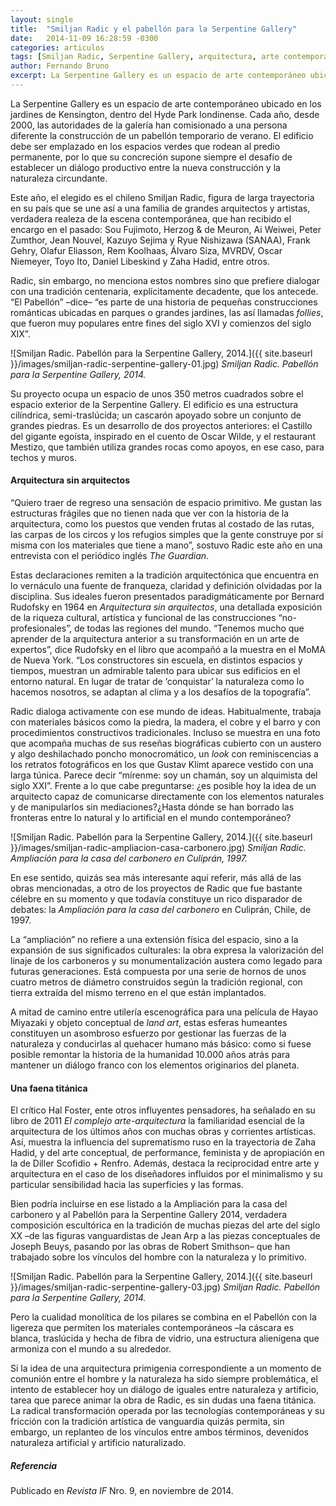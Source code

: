 ```yaml
---
layout: single
title:  "Smiljan Radic y el pabellón para la Serpentine Gallery"
date:   2014-11-09 16:28:59 -0300
categories: articulos
tags: [Smiljan Radic, Serpentine Gallery, arquitectura, arte contemporáneo]
author: Fernando Bruno
excerpt: La Serpentine Gallery es un espacio de arte contemporáneo ubicado en los jardines de Kensington, dentro del Hyde Park londinense. Cada año, desde 2000, las autoridades de la galería han comisionado a una persona diferente la construcción de un pabellón temporario de verano. El edificio debe ser emplazado en los espacios verdes que rodean al predio permanente, por lo que su concreción supone siempre el desafío de establecer un diálogo productivo entre la nueva construcción y la naturaleza circundante. Este año, el elegido es el chileno Smiljan Radic, figura de larga trayectoria en su país que se une así a una familia de grandes arquitectos y artistas.
---
```


La Serpentine Gallery es un espacio de arte contemporáneo ubicado en los jardines de Kensington, dentro del Hyde Park londinense. Cada año, desde 2000, las autoridades de la galería han comisionado a una persona diferente la construcción de un pabellón temporario de verano. El edificio debe ser emplazado en los espacios verdes que rodean al predio permanente, por lo que su concreción supone siempre el desafío de establecer un diálogo productivo entre la nueva construcción y la naturaleza circundante.

Este año, el elegido es el chileno Smiljan Radic, figura de larga trayectoria en su país que se une así a una familia de grandes arquitectos y artistas, verdadera realeza de la escena contemporánea, que han recibido el encargo en el pasado: Sou Fujimoto, Herzog & de Meuron, Ai Weiwei, Peter Zumthor, Jean Nouvel, Kazuyo Sejima y Ryue Nishizawa (SANAA), Frank Gehry, Olafur Eliasson, Rem Koolhaas, Álvaro Siza, MVRDV, Oscar Niemeyer, Toyo Ito, Daniel Libeskind y Zaha Hadid, entre otros.

Radic, sin embargo, no menciona estos nombres sino que prefiere dialogar con una tradición centenaria, explícitamente decadente, que los antecede. “El Pabellón” –dice– “es parte de una historia de pequeñas construcciones románticas ubicadas en parques o grandes jardines, las así llamadas _follies_, que fueron muy populares entre fines del siglo XVI y comienzos del siglo XIX”.

![Smiljan Radic. Pabellón para la Serpentine Gallery, 2014.]({{ site.baseurl }}/images/smiljan-radic-serpentine-gallery-01.jpg)
*Smiljan Radic. _Pabellón para la Serpentine Gallery_, 2014.*

Su proyecto ocupa un espacio de unos 350 metros cuadrados sobre el espacio exterior de la Serpentine Gallery. El edificio es una estructura cilíndrica, semi-traslúcida; un cascarón apoyado sobre un conjunto de grandes piedras. Es un desarrollo de dos proyectos anteriores: el Castillo del gigante egoísta, inspirado en el cuento de Oscar Wilde, y el restaurant Mestizo, que también utiliza grandes rocas como apoyos, en ese caso, para techos y muros.

#### Arquitectura sin arquitectos

“Quiero traer de regreso una sensación de espacio primitivo. Me gustan las estructuras frágiles que no tienen nada que ver con la historia de la arquitectura, como los puestos que venden frutas al costado de las rutas, las carpas de los circos y los refugios simples que la gente construye por sí misma con los materiales que tiene a mano”, sostuvo Radic este año en una entrevista con el periódico inglés _The Guardian_.

Estas declaraciones remiten a la tradición arquitectónica que encuentra en lo vernáculo una fuente de franqueza, claridad y definición olvidadas por la disciplina. Sus ideales fueron presentados paradigmáticamente por Bernard Rudofsky en 1964 en _Arquitectura sin arquitectos_, una detallada exposición de la riqueza cultural, artística y funcional de las construcciones “no-profesionales”, de todas las regiones del mundo. “Tenemos mucho que aprender de la arquitectura anterior a su transformación en un arte de expertos”, dice Rudofsky en el libro que acompañó a la muestra en el MoMA de Nueva York. “Los constructores sin escuela, en distintos espacios y tiempos, muestran un admirable talento para ubicar sus edificios en el entorno natural. En lugar de tratar de ‘conquistar’ la naturaleza como lo hacemos nosotros, se adaptan al clima y a los desafíos de la topografía”.

Radic dialoga activamente con ese mundo de ideas. Habitualmente, trabaja con materiales básicos como la piedra, la madera, el cobre y el barro y con procedimientos constructivos tradicionales. Incluso se muestra en una foto que acompaña muchas de sus reseñas biográficas cubierto con un austero y algo deshilachado poncho monocromático, un _look_ con reminiscencias a los retratos fotográficos en los que Gustav Klimt aparece vestido con una larga túnica. Parece decir “mírenme: soy un chamán, soy un alquimista del siglo XXI”. Frente a lo que cabe preguntarse: ¿es posible hoy la idea de un arquitecto capaz de comunicarse directamente con los elementos naturales y de manipularlos sin mediaciones?¿Hasta dónde se han borrado las fronteras entre lo natural y lo artificial en el mundo contemporáneo?

![Smiljan Radic. Pabellón para la Serpentine Gallery, 2014.]({{ site.baseurl }}/images/smiljan-radic-ampliacion-casa-carbonero.jpg)
*Smiljan Radic. _Ampliación para la casa del carbonero en Culiprán_, 1997.*

En ese sentido, quizás sea más interesante aquí referir, más allá de las obras mencionadas, a otro de los proyectos de Radic que fue bastante célebre en su momento y que todavía constituye un rico disparador de debates: la _Ampliación para la casa del carbonero_ en Culiprán, Chile, de 1997.

La “ampliación” no refiere a una extensión física del espacio, sino a la expansión de sus significados culturales: la obra expresa la valorización del linaje de los carboneros y su monumentalización austera como legado para futuras generaciones. Está compuesta por una serie de hornos de unos cuatro metros de diámetro construidos según la tradición regional, con tierra extraída del mismo terreno en el que están implantados.

A mitad de camino entre utilería escenográfica para una película de Hayao Miyazaki y objeto conceptual de _land art_, estas esferas humeantes constituyen un asombroso esfuerzo por gestionar las fuerzas de la naturaleza y conducirlas al quehacer humano más básico: como si fuese posible remontar la historia de la humanidad 10.000 años atrás para mantener un diálogo franco con los elementos originarios del planeta.

#### Una faena titánica

El crítico Hal Foster, ente otros influyentes pensadores, ha señalado en su libro de 2011 _El complejo arte-arquitectura_ la familiaridad esencial de la arquitectura de los últimos años con muchas obras y corrientes artísticas. Así, muestra la influencia del suprematismo ruso en la trayectoria de Zaha Hadid, y del arte conceptual, de performance, feminista y de apropiación en la de Diller Scofidio + Renfro. Además, destaca la reciprocidad entre arte y arquitectura en el caso de los diseñadores influidos por el minimalismo y su particular sensibilidad hacia las superficies y las formas.

Bien podría incluirse en ese listado a la Ampliación para la casa del carbonero y al Pabellón para la Serpentine Gallery 2014, verdadera composición escultórica en la tradición de muchas piezas del arte del siglo XX –de las figuras vanguardistas de Jean Arp a las piezas conceptuales de Joseph Beuys, pasando por las obras de Robert Smithson– que han trabajado sobre los vínculos del hombre con la naturaleza y lo primitivo.

![Smiljan Radic. Pabellón para la Serpentine Gallery, 2014.]({{ site.baseurl }}/images/smiljan-radic-serpentine-gallery-03.jpg)
*Smiljan Radic. _Pabellón para la Serpentine Gallery_, 2014.*

Pero la cualidad monolítica de los pilares se combina en el Pabellón con la ligereza que permiten los materiales contemporáneos –la cáscara es blanca, traslúcida y hecha de fibra de vidrio, una estructura alienígena que armoniza con el mundo a su alrededor.

Si la idea de una arquitectura primigenia correspondiente a un momento de comunión entre el hombre y la naturaleza ha sido siempre problemática, el intento de establecer hoy un diálogo de iguales entre naturaleza y artificio, tarea que parece animar la obra de Radic, es sin dudas una faena titánica. La radical transformación operada por las tecnologías contemporáneas y su fricción con la tradición artística de vanguardia quizás permita, sin embargo, un replanteo de los vínculos entre ambos términos, devenidos naturaleza artificial y artificio naturalizado.

##### Referencia

Publicado en _Revista IF_ Nro. 9, en noviembre de 2014.
